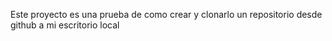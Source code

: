 Este proyecto es una prueba de como crear y clonarlo un repositorio desde github a mi escritorio local




